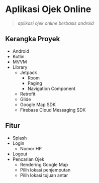# Aplikasi Ojek Online
> *aplikasi ojek online berbasis android*

## Kerangka Proyek
- Android
- Kotlin
- MVVM
- Library
    - Jetpack
        - Room
        - Paging
        - Navigation Component
    - Retrofit
    - Glide
    - Google Map SDK
    - Firebase Cloud Messaging SDK

## Fitur
- Splash
- Login
    - Nomor HP
- Logout
- Pencarian Ojek
    - Rendering Google Map
    - Pilih lokasi penjemputan
    - Pilih lokasi tujuan antar